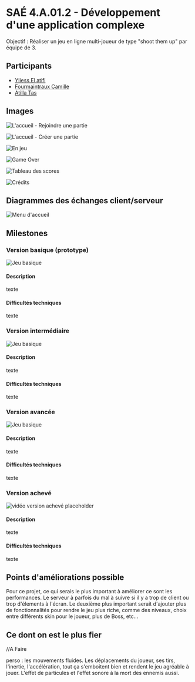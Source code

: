 
# SAÉ 4.A.01.2 - Développement d'une application complexe

Objectif : Réaliser un jeu en ligne multi-joueur de type "shoot them up" par équipe de 3.



## Participants

- [Yliess El atifi](yliess.elatifi.etu@univ-lille.fr)
- [Fourmaintraux Camille](camille.fourmaintraux.etu@univ-lille.fr)
- [Atilla Tas](atilla.tas.etu@univ-lille.fr)



## Images

![L'accueil - Rejoindre une partie](client/public/res/readme/images/ViewFormulaire1.png)

![L'accueil - Créer une partie](client/public/res/readme/images/ViewFormulaire2.png)

![En jeu](client/public/res/readme/images/ViewInGame.png)

![Game Over](client/public/res/readme/images/ViewGameOver.png)

![Tableau des scores](client/public/res/readme/images/ViewScoreBoard.png)

![Crédits](client/public/res/readme/images/ViewCredits.png)



## Diagrammes des échanges client/serveur

![Menu d'accueil](https://via.placeholder.com/468x300?text=Diagramme)



## Milestones

### Version basique (prototype)
![Jeu basique](client/public/res/readme/videos/versionBasique.gif)

#### Description
texte

#### Difficultés techniques
texte

### Version intermédiaire
![Jeu basique](client/public/res/readme/videos/versionInter.gif)

#### Description
texte

#### Difficultés techniques
texte

### Version avancée
![Jeu basique](client/public/res/readme/videos/versionAvance.gif)

#### Description
texte

#### Difficultés techniques
texte

### Version achevé
![vidéo version achevé placeholder](https://via.placeholder.com/468x300?text=Insérer+la+vidéo+du+jeu+final)

#### Description
texte

#### Difficultés techniques
texte



## Points d'améliorations possible
Pour ce projet, ce qui serais le plus important à améliorer ce sont les performances. Le serveur à parfois du mal à suivre si il y a trop de client ou trop d'élements à l'écran.
Le deuxième plus important serait d'ajouter plus de fonctionnalités pour rendre le jeu plus riche, comme des niveaux, choix entre différents skin pour le joueur, plus de Boss, etc... 



## Ce dont on est le plus fier

//A Faire 

perso : les mouvements fluides. Les déplacements du joueur, ses tirs, l'inertie, l'accélération, tout ça s'emboitent bien et rendent le jeu agréable à jouer. L'effet de particules et l'effet sonore à la mort des ennemis aussi.


